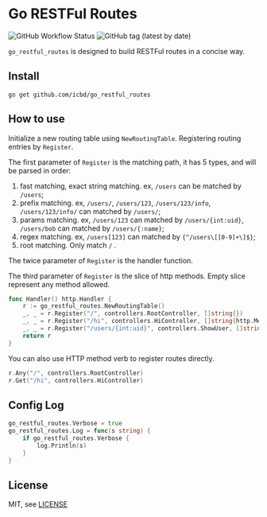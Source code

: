 # Go RESTFul Routes

![GitHub Workflow Status](https://img.shields.io/github/workflow/status/icbd/go_restful_routes/Test)
![GitHub tag (latest by date)](https://img.shields.io/github/v/tag/icbd/go_restful_routes)

`go_restful_routes` is designed to build RESTFul routes in a concise way.

## Install

```shell script
go get github.com/icbd/go_restful_routes
```
## How to use

Initialize a new routing table using `NewRoutingTable`. 
Registering routing entries by `Register`.

The first parameter of `Register` is the matching path, it has 5 types, and will be parsed in order:

1. fast matching, exact string matching. ex, `/users` can be matched by `/users`;
2. prefix matching. ex, `/users/`, `/users/123`, `/users/123/info`, `/users/123/info/` can matched by `/users/`;
3. params matching. ex, `/users/123` can matched by `/users/{int:uid}`, `/users/bob` can matched by `/users/{:name}`;
4. regex matching. ex, `/users[123]` can matched by `{^/users\[[0-9]+\]$}`;
5. root matching. Only match `/` .    

The twice parameter of `Register` is the handler function.

The third parameter of `Register` is the slice of http methods. Empty slice represent any method allowed.

```go
func Handler() http.Handler {
	r := go_restful_routes.NewRoutingTable()
	_, _ = r.Register("/", controllers.RootController, []string{})
	_, _ = r.Register("/hi", controllers.HiController, []string{http.MethodGet, http.MethodPost})
	_, _ = r.Register("/users/{int:uid}", controllers.ShowUser, []string{http.MethodGet})
	return r
}
```

You can also use HTTP method verb to register routes directly.

```go
r.Any("/", controllers.RootController)
r.Get("/hi", controllers.HiController)
```

## Config Log

```go
go_restful_routes.Verbose = true
go_restful_routes.Log = func(s string) {
    if go_restful_routes.Verbose {
        log.Println(s)
    }
}
```
## License

MIT, see [LICENSE](LICENSE)
